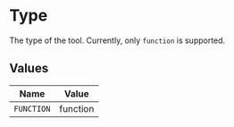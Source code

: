 # Type

The type of the tool. Currently, only `function` is supported.


## Values

| Name       | Value      |
| ---------- | ---------- |
| `FUNCTION` | function   |
